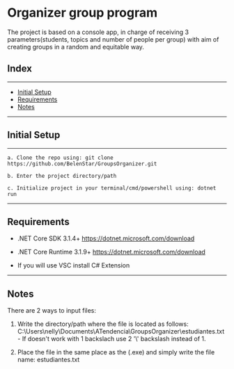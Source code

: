 # **Organizer group program**

The project is based on a console app, in charge of receiving 3 parameters(students, topics and number of people per group) with aim of creating groups in a random and equitable way.

## **Index**

---

- [Initial Setup](#initial_setup)
- [Requirements](#requirements)
- [Notes](#notes)

---

## Initial Setup

---

    a. Clone the repo using: git clone https://github.com/BelenStar/GroupsOrganizer.git

    b. Enter the project directory/path

    c. Initialize project in your terminal/cmd/powershell using: dotnet run

---

## Requirements

- .NET Core SDK 3.1.4+ https://dotnet.microsoft.com/download

- .NET Core Runtime 3.1.9+ https://dotnet.microsoft.com/download

- If you will use VSC install C# Extension

---

## Notes

There are 2 ways to input files:

1. Write the directory/path where the file is located as follows:
   C:\Users\nelly\Documents\ATendencia\GroupsOrganizer\estudiantes.txt - If doesn't work with 1 backslach use 2 '\\' backslash instead of 1.

2. Place the file in the same place as the (.exe) and simply write the file name:
   estudiantes.txt
